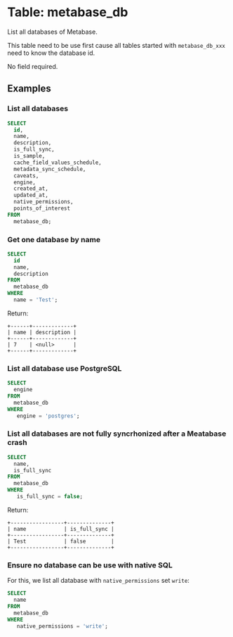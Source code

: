 # Table: metabase_db

List all databases of Metabase.

This table need to be use first cause all tables started with `metabase_db_xxx` need to know the database id.

No field required.

## Examples

### List all databases

```sql
SELECT
  id,
  name,
  description,
  is_full_sync,
  is_sample,
  cache_field_values_schedule,
  metadata_sync_schedule,
  caveats,
  engine,
  created_at,
  updated_at,
  native_permissions,
  points_of_interest 
FROM
  metabase_db;
```

### Get one database by name

```sql
SELECT
  id
  name,
  description
FROM
  metabase_db
WHERE
  name = 'Test';
```

Return:
```
+------+-------------+
| name | description |
+------+-------------+
| 7    | <null>      |
+------+-------------+
```

### List all database use PostgreSQL

```sql
SELECT
  engine
FROM
  metabase_db
WHERE
   engine = 'postgres';
```

### List all databases are not fully syncrhonized after a Meatabase crash

```sql
SELECT
  name,
  is_full_sync
FROM
  metabase_db
WHERE
   is_full_sync = false;
```

Return:
```
+-----------------+--------------+
| name            | is_full_sync |
+-----------------+--------------+
| Test            | false        |
+-----------------+--------------+
```

### Ensure no database can be use with native SQL

For this, we list all database with `native_permissions` set `write`:
```sql
SELECT
  name
FROM
  metabase_db
WHERE
   native_permissions = 'write';
```
